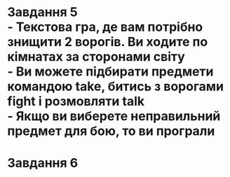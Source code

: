 <h1> Завдання 5 </h1?> </br>
- Текстова гра, де вам потрібно знищити 2 ворогів. Ви ходите по кімнатах за сторонами світу </br>
- Ви можете підбирати предмети командою take, битись з ворогами fight і розмовляти talk </br>
- Якщо ви виберете неправильний предмет для бою, то ви програли </br>
<h1> Завдання 6 </h1> </br>
